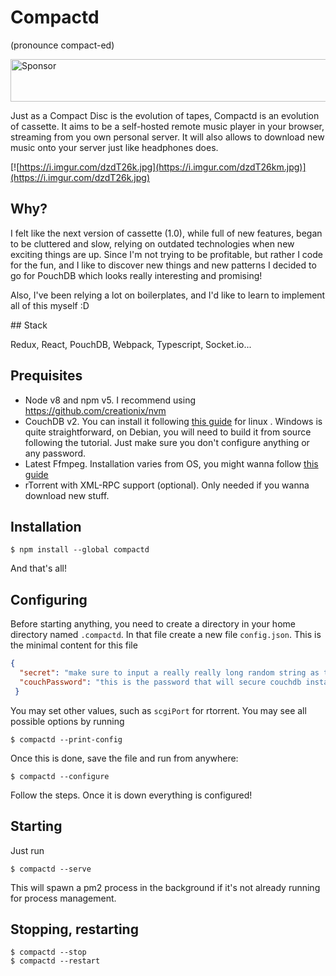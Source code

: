 # Compactd

(pronounce compact-ed)

<a target='_blank' rel='nofollow' href='https://app.codesponsor.io/link/Fwnbp4ySbyNYR6BaX1f9y4zQ/compactd/compactd'>
  <img alt='Sponsor' width='888' height='68' src='https://app.codesponsor.io/embed/Fwnbp4ySbyNYR6BaX1f9y4zQ/compactd/compactd.svg' />
</a>

Just as a Compact Disc is the evolution of tapes, Compactd is an evolution of
cassette. It aims to be a self-hosted remote music player in your browser,
streaming from you own personal server. It will also allows to download new
music onto your server just like headphones does.

[![https://i.imgur.com/dzdT26k.jpg](https://i.imgur.com/dzdT26km.jpg)](https://i.imgur.com/dzdT26k.jpg)

## Why?

I felt like the next version of cassette (1.0), while full of new features, began to be
cluttered and slow, relying on outdated technologies when new exciting
things are up. Since I'm not trying to be profitable, but rather I code for the
fun, and I like to discover new things and new patterns I decided to go for
PouchDB which looks really interesting and promising!

Also, I've been relying a lot on boilerplates, and I'd like to learn to
implement all of this myself :D

## Stack

Redux, React, PouchDB, Webpack, Typescript, Socket.io...

## Prequisites

 - Node v8 and npm v5. I recommend using https://github.com/creationix/nvm
 - CouchDB v2. You can install it following [this guide](https://github.com/apache/couchdb/blob/master/INSTALL.Unix.md) for linux . Windows is quite straightforward, on Debian, you will need to build it from source following the tutorial. Just make sure you don't configure anything or any password.
 - Latest Ffmpeg. Installation varies from OS, you might wanna follow [this guide](https://github.com/adaptlearning/adapt_authoring/wiki/Installing-FFmpeg)
 - rTorrent with XML-RPC support (optional). Only needed if you wanna download new stuff.
 
## Installation

```
$ npm install --global compactd
```

And that's all!

## Configuring

Before starting anything, you need to create a directory in your home directory named `.compactd`. In that file create a new file `config.json`. This is the minimal content for this file

```json
{
  "secret": "make sure to input a really really long random string as this will enforce the security of your server",
  "couchPassword": "this is the password that will secure couchdb installation. make it long (but it doesn't need to be as long as secret)"
 }
 ```
 
 You may set other values, such as `scgiPort` for rtorrent. You may see all possible options by running
 
 ```
 $ compactd --print-config
 ```
 
 Once this is done, save the file and run from anywhere:
 
 ```
 $ compactd --configure
 ```
 
 Follow the steps. Once it is down everything is configured!
 
 ## Starting
 
 Just run
 
 ```
 $ compactd --serve
 ```
 
 This will spawn a pm2 process in the background if it's not already running for process management.
 
 ## Stopping, restarting
 
 ```
 $ compactd --stop
 $ compactd --restart
 ```
 
